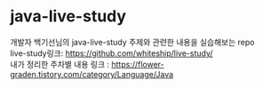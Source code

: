 # java-live-study
개발자 백기선님의 java-live-study 주제와 관련한 내용을 실습해보는 repo
<br>
live-study링크: https://github.com/whiteship/live-study/
<br>
내가 정리한 주차별 내용 링크 : https://flower-graden.tistory.com/category/Language/Java

